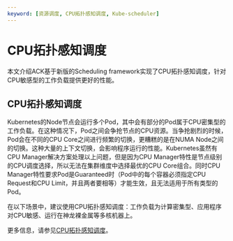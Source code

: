 ```yaml
---
keyword: [资源调度, CPU拓扑感知调度, Kube-scheduler]
---
```


# CPU拓扑感知调度

本文介绍ACK基于新版的Scheduling framework实现了CPU拓扑感知调度，针对CPU敏感型的工作负载提供更好的性能。

## CPU拓扑感知调度

Kubernetes的Node节点会运行多个Pod，其中会有部分的Pod属于CPU密集型的工作负载。在这种情况下，Pod之间会争抢节点的CPU资源。当争抢剧烈的时候，Pod会在不同的CPU Core之间进行频繁的切换，更糟糕的是在NUMA Node之间的切换。这种大量的上下文切换，会影响程序运行的性能。Kubernetes虽然有CPU Manager解决方案处理以上问题，但是因为CPU Manager特性是节点级别的CPU调度选择，所以无法在集群维度中选择最优的CPU Core组合。同时CPU Manager特性要求Pod是Guaranteed时（Pod中的每个容器必须指定CPU Request和CPU Limit，并且两者要相等）才能生效，且无法适用于所有类型的Pod。

在以下场景中，建议使用CPU拓扑感知调度：工作负载为计算密集型、应用程序对CPU敏感、运行在神龙裸金属等多核机器上。

更多信息，请参见[CPU拓扑感知调度](/intl.zh-CN/Kubernetes集群用户指南/调度/CPU和内存调度/CPU拓扑感知调度.md)。

